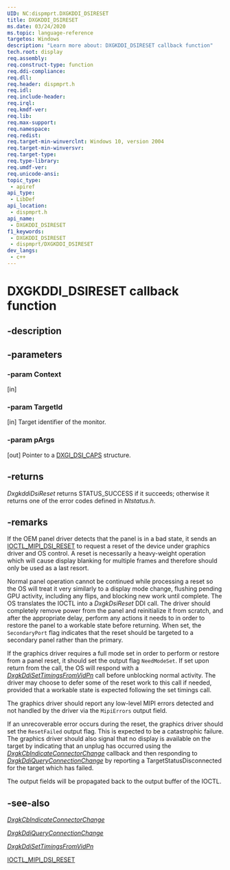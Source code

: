 ```yaml
---
UID: NC:dispmprt.DXGKDDI_DSIRESET
title: DXGKDDI_DSIRESET
ms.date: 03/24/2020
ms.topic: language-reference
targetos: Windows
description: "Learn more about: DXGKDDI_DSIRESET callback function"
tech.root: display
req.assembly: 
req.construct-type: function
req.ddi-compliance: 
req.dll: 
req.header: dispmprt.h
req.idl: 
req.include-header: 
req.irql: 
req.kmdf-ver: 
req.lib: 
req.max-support: 
req.namespace: 
req.redist: 
req.target-min-winverclnt: Windows 10, version 2004
req.target-min-winversvr: 
req.target-type: 
req.type-library: 
req.umdf-ver: 
req.unicode-ansi: 
topic_type:
 - apiref
api_type:
 - LibDef
api_location:
 - dispmprt.h
api_name:
 - DXGKDDI_DSIRESET
f1_keywords:
 - DXGKDDI_DSIRESET
 - dispmprt/DXGKDDI_DSIRESET
dev_langs:
 - c++
---
```


# DXGKDDI_DSIRESET callback function


## -description

## -parameters

### -param Context

[in] <!-- ????? -->

### -param TargetId

[in] Target identifier of the monitor.

### -param pArgs

[out] Pointer to a [DXGI_DSI_CAPS](ns-dispmprt-dxgk_dsi_caps.md) structure.

## -returns

*DxgkddiDsiReset* returns STATUS_SUCCESS if it succeeds; otherwise it returns one of the error codes defined in *Ntstatus.h*.

## -remarks

If the OEM panel driver detects that the panel is in a bad state, it sends an [IOCTL_MIPI_DSI_RESET]() to request a reset of the device under graphics driver and OS control. A reset is necessarily a heavy-weight operation which will cause display blanking for multiple frames and therefore should only be used as a last resort.

Normal panel operation cannot be continued while processing a reset so the OS will treat it very similarly to a display mode change, flushing pending GPU activity, including any flips, and blocking new work until complete.  The OS translates the IOCTL into a *DxgkDsiReset* DDI call.  The driver should completely remove power from the panel and reinitialize it from scratch, and after the appropriate delay, perform any actions it needs to in order to restore the panel to a workable state before returning.  When set, the `SecondaryPort` flag indicates that the reset should be targeted to a secondary panel rather than the primary.

If the graphics driver requires a full mode set in order to perform or restore from a panel reset, it should set the output flag `NeedModeSet`.  If set upon return from the call, the OS will respond with a [*DxgkDdiSetTimingsFromVidPn*](../d3dkmddi/nc-d3dkmddi-dxgkddi_settimingsfromvidpn.md) call before unblocking normal activity.  The driver may choose to defer some of the reset work to this call if needed, provided that a workable state is expected following the set timings call.

The graphics driver should report any low-level MIPI errors detected and not handled by the driver via the `MipiErrors` output field.

If an unrecoverable error occurs during the reset, the graphics driver should set the `ResetFailed` output flag. This is expected to be a catastrophic failure. The graphics driver should also signal that no display is available on the target by indicating that an unplug has occurred using the [*DxgkCbIndicateConnectorChange*](../d3dkmddi/nc-d3dkmddi-dxgkcb_indicate_connector_change.md) callback and then responding to [*DxgkDdiQueryConnectionChange*](../d3dkmddi/nc-d3dkmddi-dxgkddi_queryconnectionchange.md) by reporting a TargetStatusDisconnected for the target which has failed.

The output fields will be propagated back to the output buffer of the IOCTL.

## -see-also

[*DxgkCbIndicateConnectorChange*](../d3dkmddi/nc-d3dkmddi-dxgkcb_indicate_connector_change.md)

[*DxgkDdiQueryConnectionChange*](../d3dkmddi/nc-d3dkmddi-dxgkddi_queryconnectionchange.md)

[*DxgkDdiSetTimingsFromVidPn*](../d3dkmddi/nc-d3dkmddi-dxgkddi_settimingsfromvidpn.md)

[IOCTL_MIPI_DSI_RESET]()
